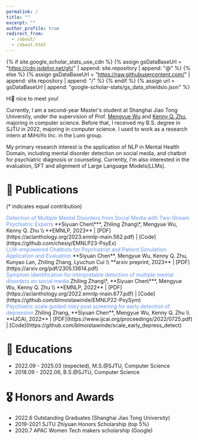 ```yaml
---
permalink: /
title: ""
excerpt: ""
author_profile: true
redirect_from: 
  - /about/
  - /about.html
---
```


{% if site.google_scholar_stats_use_cdn %}
{% assign gsDataBaseUrl = "https://cdn.jsdelivr.net/gh/" | append: site.repository | append: "@" %}
{% else %}
{% assign gsDataBaseUrl = "https://raw.githubusercontent.com/" | append: site.repository | append: "/" %}
{% endif %}
{% assign url = gsDataBaseUrl | append: "google-scholar-stats/gs_data_shieldsio.json" %}

<span class='anchor' id='about-me'></span>
Hi👋 nice to meet you!

Currently, I am a second-year Master's student at Shanghai Jiao Tong University, under the supervision of Prof. <a href='https://scholar.google.com/citations?user=9cvRM5wAAAAJ&hl=en'>Mengyue Wu</a> and <a href='https://scholar.google.com/citations?user=ZIRJ6lIAAAAJ&hl=en'>Kenny Q. Zhu</a>, majoring in computer science. Before that, I received my B.S. degree in SJTU in 2022, majoring in computer science. I used to work as a research intern at MiHoYo Inc. in the Lumi group.

My primary research interest is the application of NLP in Mental Health Domain, including mental disorder detection on social media, and chatbot for psychiatric diagnosis or counseling. Currently, I'm also interested in the evaluation, SFT and alignment of Large Language Models(LLMs).
<!-- My research interest includes neural machine translation and computer vision. I have published more than 100 papers at the top international AI conferences with total <a href='https://scholar.google.com/citations?user=DhtAFkwAAAAJ'>google scholar citations <strong><span id='total_cit'>260000+</span></strong></a> (You can also use google scholar badge <a href='https://scholar.google.com/citations?user=DhtAFkwAAAAJ'><img src="https://img.shields.io/endpoint?url={{ url | url_encode }}&logo=Google%20Scholar&labelColor=f6f6f6&color=9cf&style=flat&label=citations"></a>). -->


<!-- # 🔥 News
- *2023.10*: &nbsp;🎉🎉 Lorem ipsum dolor sit amet, consectetur adipiscing elit. Vivamus ornare aliquet ipsum, ac tempus justo dapibus sit amet. 
- *2022.02*: &nbsp;🎉🎉 Lorem ipsum dolor sit amet, consectetur adipiscing elit. Vivamus ornare aliquet ipsum, ac tempus justo dapibus sit amet.  -->

# 📝 Publications 
(\* indicates equal contribution)
<div class='paper-box-text' markdown="1">
<font color="CornFlowerBlue"> Detection of Multiple Mental Disorders from Social Media with Two-Stream Psychiatric Experts
</font>
**Siyuan Chen\***, Zhiling Zhang\*, Mengyue Wu, Kenny Q. Zhu \\
**EMNLP, 2023** |  [PDF](https://aclanthology.org/2023.emnlp-main.562.pdf) | [Code](https://github.com/chesiy/EMNLP23-PsyEx)
</div>
<div class='paper-box-text' markdown="1">
<font color="CornFlowerBlue"> LLM-empowered Chatbots for Psychiatrist and Patient Simulation: Application and Evaluation
</font>
**Siyuan Chen**, Mengyue Wu, Kenny Q. Zhu, Kunyao Lan, Zhiling Zhang, Lyuchun Cui \\
**arxiv preprint, 2023** |  [PDF](https://arxiv.org/pdf/2305.13614.pdf) 
</div>
<div class='paper-box-text' markdown="1">
<font color="CornFlowerBlue"> Symptom identification for interpretable detection of multiple mental disorders on social media
</font>
Zhiling Zhang\*, **Siyuan Chen\***, Mengyue Wu, Kenny Q. Zhu \\
**EMNLP, 2022** |  [PDF](https://aclanthology.org/2022.emnlp-main.677.pdf) | [Code](https://github.com/blmoistawinde/EMNLP22-PsySym)
</div>
<div class='paper-box-text' markdown="1">
<font color="CornFlowerBlue"> Psychiatric scale guided risky post screening for early detection of depression
</font>
Zhiling Zhang, **Siyuan Chen**, Mengyue Wu, Kenny Q. Zhu \\
**IJCAI, 2022** |  [PDF](https://www.ijcai.org/proceedings/2022/0725.pdf) | [Code](https://github.com/blmoistawinde/scale_early_depress_detect)
</div>

# 📖 Educations
- 2022.09 - 2025.03 (expected), M.S.@SJTU, Computer Science
- 2018.09 - 2022.06, B.S.@SJTU, Computer Science

# 🎖 Honors and Awards
- 2022.6 Outstanding Graduates (Shanghai Jiao Tong University)
- 2019-2021 SJTU Zhiyuan Honors Scholarship (top 5%)
- 2020.7 APAC Women Tech makers scholarship (Google)


<!-- # 💬 Invited Talks
- *2021.06*, Lorem ipsum dolor sit amet, consectetur adipiscing elit. Vivamus ornare aliquet ipsum, ac tempus justo dapibus sit amet. 
- *2021.03*, Lorem ipsum dolor sit amet, consectetur adipiscing elit. Vivamus ornare aliquet ipsum, ac tempus justo dapibus sit amet.  \| [\[video\]](https://github.com/) -->

<!-- # 💻 Internships
- *2023.7-2023.10*, Mihoyo Inc., China. -->